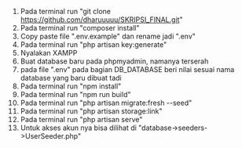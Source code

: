 1. Pada terminal run "git clone https://github.com/dharuuuuu/SKRIPSI_FINAL.git"
2. Pada terminal run "composer install"
3. Copy paste file ".env.example" dan rename jadi ".env"
4. Pada terminal run "php artisan key:generate"
5. Nyalakan XAMPP
6. Buat database baru pada phpmyadmin, namanya terserah
7. pada file ".env" pada bagian DB_DATABASE beri nilai sesuai nama database yang baru dibuat tadi
8. Pada terminal run "npm install"
9. Pada terminal run "npm run build"
10. Pada terminal run "php artisan migrate:fresh --seed"
10. Pada terminal run "php artisan storage:link"
11. Pada terminal run "php artisan serve"
12. Untuk akses akun nya bisa dilihat di "database->seeders->UserSeeder.php"
